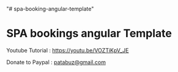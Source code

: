 "# spa-booking-angular-template" 

SPA bookings angular Template
==============================


Youtube Tutorial : https://youtu.be/VOZTiKpV_JE

Donate to Paypal : patabuz@gmail.com
